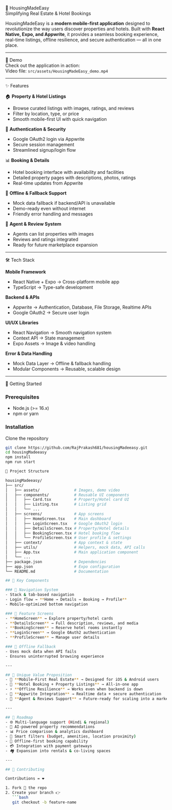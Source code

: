  🏡 HousingMadeEasy  
Simplifying Real Estate & Hotel Bookings  

HousingMadeEasy is a **modern mobile-first application** designed to revolutionize the way users discover properties and hotels. Built with **React Native, Expo, and Appwrite**, it provides a seamless booking experience, real-time listings, offline resilience, and secure authentication — all in one place.  

---

📱 Demo  
Check out the application in action:  
Video file: `src/assets/HousingMadeEasy_demo.mp4`  

---

✨ Features  

🏠 **Property & Hotel Listings**  
- Browse curated listings with images, ratings, and reviews  
- Filter by location, type, or price  
- Smooth mobile-first UI with quick navigation  

🔑 **Authentication & Security**  
- Google OAuth2 login via Appwrite  
- Secure session management  
- Streamlined signup/login flow  

📊 **Booking & Details**  
- Hotel booking interface with availability and facilities  
- Detailed property pages with descriptions, photos, ratings  
- Real-time updates from Appwrite  

📡 **Offline & Fallback Support**  
- Mock data fallback if backend/API is unavailable  
- Demo-ready even without internet  
- Friendly error handling and messages  

🤝 **Agent & Review System**  
- Agents can list properties with images  
- Reviews and ratings integrated  
- Ready for future marketplace expansion  

---

🛠️ Tech Stack  

**Mobile Framework**  
- React Native + Expo → Cross-platform mobile app  
- TypeScript → Type-safe development  

**Backend & APIs**  
- Appwrite → Authentication, Database, File Storage, Realtime APIs  
- Google OAuth2 → Secure user login  

**UI/UX Libraries**  
- React Navigation → Smooth navigation system  
- Context API → State management  
- Expo Assets → Image & video handling  

**Error & Data Handling**  
- Mock Data Layer → Offline & fallback handling  
- Modular Components → Reusable, scalable design  

---

🚀 Getting Started  

### Prerequisites  
- Node.js (>= 16.x)  
- npm or yarn  

### Installation  

Clone the repository  
```bash
git clone https://github.com/RajPrakash681/housingMadeeasy.git
cd housingMadeeasy
npm install
npm run start

📁 Project Structure

housingMadeeasy/
├── src/
│   ├── assets/               # Images, demo video
│   ├── components/           # Reusable UI components
│   │   ├── Card.tsx          # Property/Hotel card UI
│   │   ├── Listing.tsx       # Listing grid
│   │   └── ...
│   ├── screens/              # App screens
│   │   ├── HomeScreen.tsx    # Main dashboard
│   │   ├── LoginScreen.tsx   # Google OAuth2 login
│   │   ├── DetailsScreen.tsx # Property/Hotel details
│   │   ├── BookingScreen.tsx # Hotel booking flow
│   │   └── ProfileScreen.tsx # User profile & settings
│   ├── context/              # App context & state
│   ├── utils/                # Helpers, mock data, API calls
│   ├── App.tsx               # Main application component
│   └── ...
├── package.json              # Dependencies
├── app.json                  # Expo configuration
└── README.md                 # Documentation

## 🎯 Key Components

### 🧭 Navigation System
- Stack & tab-based navigation  
- Login flow → **Home → Details → Booking → Profile**  
- Mobile-optimized bottom navigation  

### 📱 Feature Screens
- **HomeScreen** → Explore property/hotel cards  
- **DetailsScreen** → Full description, reviews, and media  
- **BookingScreen** → Reserve hotel rooms instantly  
- **LoginScreen** → Google OAuth2 authentication  
- **ProfileScreen** → Manage user details  

### 📡 Offline Fallback
- Uses mock data when API fails  
- Ensures uninterrupted browsing experience  

---

## 🌟 Unique Value Proposition
- 📲 **Mobile-First Real Estate** → Designed for iOS & Android users  
- 🏨 **Hotel Booking + Property Listings** → All-in-one app  
- ⚡ **Offline Resilience** → Works even when backend is down  
- 🔐 **Appwrite Integration** → Realtime data + secure authentication  
- 👥 **Agent & Reviews Support** → Future-ready for scaling into a marketplace  

---

## 🔮 Roadmap
- 🌐 Multi-language support (Hindi & regional)  
- 🤖 AI-powered property recommendations  
- 📊 Price comparison & analytics dashboard  
- 🧩 Smart filters (budget, amenities, location proximity)  
- 📡 Offline-first booking capability  
- 💳 Integration with payment gateways  
- 🏘️ Expansion into rentals & co-living spaces  

---

## 🤝 Contributing

Contributions = ❤️  

1. Fork 🍴 the repo  
2. Create your branch 👉  
   ```bash
   git checkout -b feature-name
